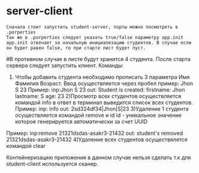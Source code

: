 # server-client
    Сначала стоит запустить student-server, порты можно посмотреть в .porperties
    Так же в .porperties следует указать true/false параметру app.init
    app.init отвечает за начальную инициализацию студентов. В случае если он будет равен false, то при старте лист будет пуст.
#В противном случае в листе будут хранится 4 студента.
После старта сервера следует запустить клиент.
Команды:
1) Чтобы добавить студента необходимо прописать 3 параметра Имя Фамилия Возраст.
   Ввод осуществляется через пробел пример: Jhon S 23
Пример:
inp:Jhon S 23
out: Student is created:  firstname: Jhon lastname: S age: 23
2)Просмотр всех студентов осуществляется командой info в ответ в терминал выведится список всех студентов.
Пример: 
inp: info
out: 2sd324df34|Jhon|S|23
3)Удаление 1 студента осуществляется командой remove и id 
id - уникальное значение которое генерируется автоматически за счет UUID

Пример:
inp:remove 21321dsdas-asakr3-21432
out: student's removed 21321dsdas-asakr3-21432
4)Удаление всех студентов осуществялется командой clear

Контейнеризацию приложения в данном случае нельзя сделать т.к для student-client используется сканер.
